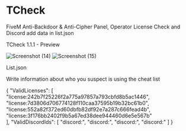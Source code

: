 # TCheck
FiveM Anti-Backdoor &amp; Anti-Cipher Panel, Operator License Check and Discord add data in list.json


TCheck 1.1.1 - Preview

![Screenshot (14)](https://github.com/ThomasW01/TCheck/assets/82104697/e4dc8e3f-0b1f-4376-8797-73ef5c1dad04)
![Screenshot (15)](https://github.com/ThomasW01/TCheck/assets/82104697/e78d4268-19cc-4e68-ab5a-493b587f6842)


List.json 

Write information about who you suspect is using the cheat list

{
    "ValidLicenses": [
        "license:242b7f25226f2a775a97857a793cbfd8b5ac1446",
        "license:7d3806d706774128f110caa37595b19b32bc61b0",
        "license:552a82f372ed60dbfb82df92e7a287c666fead4b",
        "license:3f176bb2402f9b5a67ed38dee944460d6e5e567b"      
    ],
    "ValidDiscordIds": [
        "discord:",
        "discord:",
        "discord:",
        "discord:"
    ]
}
